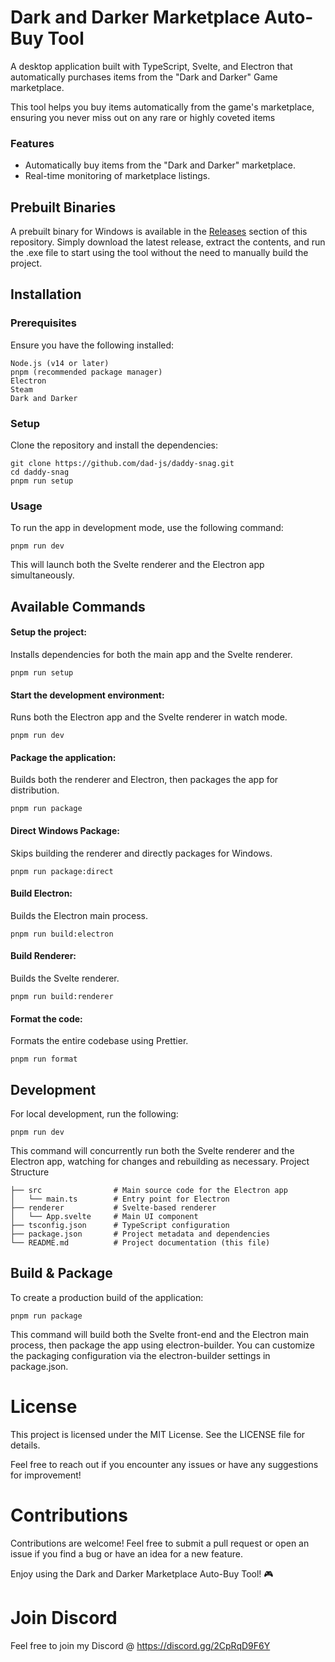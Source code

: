 # Dark and Darker Marketplace Auto-Buy Tool

A desktop application built with TypeScript, Svelte, and Electron that automatically purchases items from the "Dark and Darker" Game marketplace.

This tool helps you buy items automatically from the game's marketplace, ensuring you never miss out on any rare or highly coveted items

### Features

-   Automatically buy items from the "Dark and Darker" marketplace.
-   Real-time monitoring of marketplace listings.

## Prebuilt Binaries

A prebuilt binary for Windows is available in the [Releases](https://github.com/dad-js/daddy-snag/releases) section of this repository. Simply download the latest release, extract the contents, and run the .exe file to start using the tool without the need to manually build the project.

## Installation

### Prerequisites

Ensure you have the following installed:

    Node.js (v14 or later)
    pnpm (recommended package manager)
    Electron
    Steam
    Dark and Darker

### Setup

Clone the repository and install the dependencies:

```
git clone https://github.com/dad-js/daddy-snag.git
cd daddy-snag
pnpm run setup
```

### Usage

To run the app in development mode, use the following command:

```
pnpm run dev
```

This will launch both the Svelte renderer and the Electron app simultaneously.

## Available Commands

#### Setup the project:

Installs dependencies for both the main app and the Svelte renderer.

```
pnpm run setup
```

#### Start the development environment:

Runs both the Electron app and the Svelte renderer in watch mode.

```
pnpm run dev
```

#### Package the application:

Builds both the renderer and Electron, then packages the app for distribution.

```
pnpm run package
```

#### Direct Windows Package:

Skips building the renderer and directly packages for Windows.

```
pnpm run package:direct
```

#### Build Electron:

Builds the Electron main process.

```
pnpm run build:electron
```

#### Build Renderer:

Builds the Svelte renderer.

```
pnpm run build:renderer
```

#### Format the code:

Formats the entire codebase using Prettier.

```
pnpm run format
```

## Development

For local development, run the following:

```
pnpm run dev
```

This command will concurrently run both the Svelte renderer and the Electron app, watching for changes and rebuilding as necessary.
Project Structure

```
├── src                # Main source code for the Electron app
│   └── main.ts        # Entry point for Electron
├── renderer           # Svelte-based renderer
│   └── App.svelte     # Main UI component
├── tsconfig.json      # TypeScript configuration
├── package.json       # Project metadata and dependencies
└── README.md          # Project documentation (this file)
```

## Build & Package

To create a production build of the application:

```
pnpm run package
```

This command will build both the Svelte front-end and the Electron main process, then package the app using electron-builder. You can customize the packaging configuration via the electron-builder settings in package.json.

# License

This project is licensed under the MIT License. See the LICENSE file for details.

Feel free to reach out if you encounter any issues or have any suggestions for improvement!

# Contributions

Contributions are welcome! Feel free to submit a pull request or open an issue if you find a bug or have an idea for a new feature.

Enjoy using the Dark and Darker Marketplace Auto-Buy Tool! 🎮

# Join Discord
Feel free to join my Discord @ https://discord.gg/2CpRqD9F6Y
